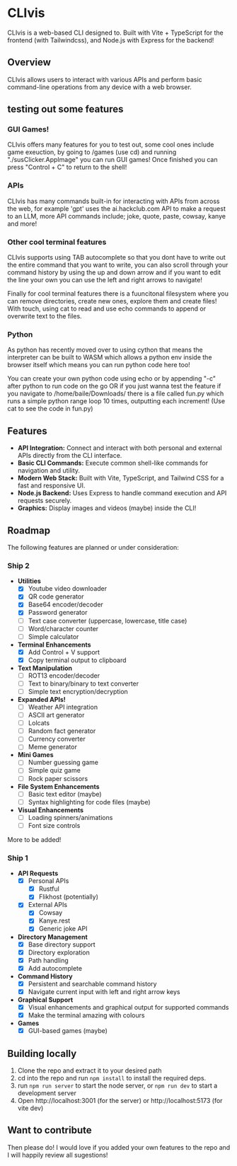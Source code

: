 # CLIvis

CLIvis is a web-based CLI designed to. Built with Vite + TypeScript for the frontend (with Tailwindcss), and Node.js with Express for the backend!

## Overview

CLIvis allows users to interact with various APIs and perform basic command-line operations from any device with a web browser.

## testing out some features

### GUI Games!

CLIvis offers many features for you to test out, some cool ones include game exeuction, by going to /games (use cd) and running "./susClicker.AppImage" you can run GUI games! Once finished you can press "Control + C" to return to the shell!

### APIs

CLIvis has many commands built-in for interacting with APIs from across the web, for example 'gpt' uses the ai.hackclub.com API to make a request to an LLM, more API commands include; joke, quote, paste, cowsay, kanye and more!

### Other cool terminal features

CLIvis supports using TAB autocomplete so that you dont have to write out the entire command that you want to write, you can also scroll through your command history by using the up and down arrow and if you want to edit the line your own you can use the left and right arrows to navigate!

Finally for cool terminal features there is a fuuncitonal filesystem where you can remove directories, create new ones, explore them and create files! With touch, using cat to read and use echo commands to append or overwrite text to the files.

### Python 

As python has recently moved over to using cython that means the interpreter can be built to WASM which allows a python env inside the browser itself which means you can run python code here too!

You can create your own python code using echo or by appending "-c" after python to run code on the go OR if you just wanna test the feature if you navigate to /home/baile/Downloads/ there is a file called fun.py which runs a simple python range loop 10 times, outputting each increment! (Use cat to see the code in fun.py)

## Features

- **API Integration:** Connect and interact with both personal and external APIs directly from the CLI interface.
- **Basic CLI Commands:** Execute common shell-like commands for navigation and utility.
- **Modern Web Stack:** Built with Vite, TypeScript, and Tailwind CSS for a fast and responsive UI.
- **Node.js Backend:** Uses Express to handle command execution and API requests securely.
- **Graphics:**
Display images and videos (maybe) inside the CLI!

## Roadmap

The following features are planned or under consideration:

### Ship 2

- **Utilities**
    - [x] Youtube video downloader
    - [x] QR code generator
    - [x] Base64 encoder/decoder
    - [x] Password generator
    - [ ] Text case converter (uppercase, lowercase, title case)
    - [ ] Word/character counter
    - [ ] Simple calculator
- **Terminal Enhancements**
    - [x] Add Control + V support
    - [x] Copy terminal output to clipboard
- **Text Manipulation**
    - [ ] ROT13 encoder/decoder
    - [ ] Text to binary/binary to text converter
    - [ ] Simple text encryption/decryption
- **Expanded APIs!**
    - [ ] Weather API integration
    - [ ] ASCII art generator
    - [ ] Lolcats
    - [ ] Random fact generator
    - [ ] Currency converter
    - [ ] Meme generator
- **Mini Games**
    - [ ] Number guessing game
    - [ ] Simple quiz game
    - [ ] Rock paper scissors
- **File System Enhancements**
    - [ ] Basic text editor (maybe)
    - [ ] Syntax highlighting for code files (maybe)
- **Visual Enhancements**
    - [ ] Loading spinners/animations
    - [ ] Font size controls

More to be added!

### Ship 1

- **API Requests**
    - [x] Personal APIs
        - [x] Rustful
        - [x] Flikhost (potentially)
    - [x] External APIs
        - [x] Cowsay
        - [x] Kanye.rest
        - [x] Generic joke API
- **Directory Management**
    - [x] Base directory support
    - [x] Directory exploration
    - [x] Path handling
    - [x] Add autocomplete
- **Command History**
    - [x] Persistent and searchable command history
    - [x] Navigate current input with left and right arrow keys
- **Graphical Support**
    - [x] Visual enhancements and graphical output for supported commands
    - [x] Make the terminal amazing with colours
- **Games**
    - [x] GUI-based games (maybe)

## Building locally

1. Clone the repo and extract it to your desired path
2. cd into the repo and run `npm install` to install the required deps.
3. run `npm run server` to start the node server, or `npm run dev` to start a development server
4. Open http://localhost:3001 (for the server) or http://localhost:5173 (for vite dev)

## Want to contribute

Then please do! I would love if you added your own features to the repo and I will happily review all sugestions! 